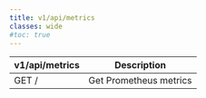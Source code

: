 ```yaml
---
title: v1/api/metrics
classes: wide
#toc: true
---
```


|v1/api/metrics | Description                        |
|-------|--------------------------------------|
| GET / | Get Prometheus metrics  |
